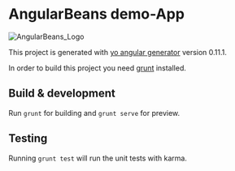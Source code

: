 # AngularBeans demo-App
![AngularBeans_Logo](https://cloud.githubusercontent.com/assets/1442690/8021018/e493e554-0c87-11e5-81ab-4dc894897044.png "AngularBeans Logo")

This project is generated with [yo angular generator](https://github.com/yeoman/generator-angular) version 0.11.1.

In order to build this project you need [grunt](http://gruntjs.com/getting-started) installed.

## Build & development
Run `grunt` for building and `grunt serve` for preview.

## Testing
Running `grunt test` will run the unit tests with karma.

